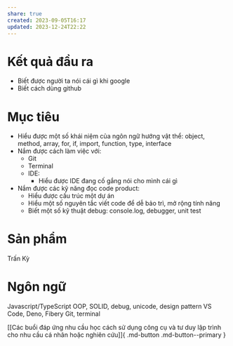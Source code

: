 ```yaml
---
share: true
created: 2023-09-05T16:17
updated: 2023-12-24T22:22
---
```

# Kết quả đầu ra
- Biết được người ta nói cái gì khi google 
- Biết cách dùng github

# Mục tiêu
- Hiểu được một số khái niệm của ngôn ngữ hướng vật thể: object, method, array, for, if, import, function, type, interface
- Nắm được cách làm việc với:
	- Git
	- Terminal
	- IDE:
		- Hiểu được IDE đang cố gắng nói cho mình cái gì
- Nắm được các kỹ năng đọc code product:
	- Hiểu được cấu trúc một dự án
	- Hiểu một số nguyên tắc viết code để dễ bảo trì, mở rộng tính năng
	- Biết một số kỹ thuật debug: console.log, debugger, unit test 


# Sản phẩm
Trấn Kỳ
# Ngôn ngữ
Javascript/TypeScript 
OOP, SOLID, debug, unicode, design pattern 
VS Code, Deno, Fibery
Git, terminal           


[[Các buổi đáp ứng nhu cầu học cách sử dụng công cụ và tư duy lập trình cho nhu cầu cá nhân hoặc nghiên cứu]]{ .md-button .md-button--primary }